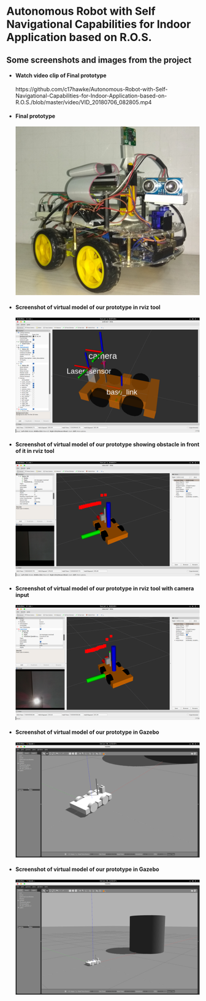 <h1>Autonomous Robot with Self Navigational Capabilities for Indoor Application based on R.O.S.</h1>

<h2>Some screenshots and images from the project</h2>

<ul>
	<li>
		<h4>Watch video clip of Final prototype</h4>
		https://github.com/c17hawke/Autonomous-Robot-with-Self-Navigational-Capabilities-for-Indoor-Application-based-on-R.O.S./blob/master/video/VID_20180706_082805.mp4
	</li>
	<li>
		<h4>Final prototype</h4>
		<img src="images/main_view.jpg">
	</li>
	<li>
		<h4>Screenshot of virtual model of our prototype in rviz tool</h4>
		<img src="images/Screenshot001.png">
	</li>
	<li>
		<h4>Screenshot of virtual model of our prototype showing obstacle in front of it in rviz tool</h4>
		<img src="images/Screenshot002.png">
	</li>
	<li>
		<h4>Screenshot of virtual model of our prototype in rviz tool with camera input</h4>
		<img src="images/Screenshot003.png">
	</li>
	<li>
		<h4>Screenshot of virtual model of our prototype in Gazebo</h4>
		<img src="images/v_robotINGazebo.png">
	</li>
	<li>
		<h4>Screenshot of virtual model of our prototype in Gazebo</h4>
		<img src="images/vrobot_in_gaz_simple_obstacle.png">
	</li>
</ul>
